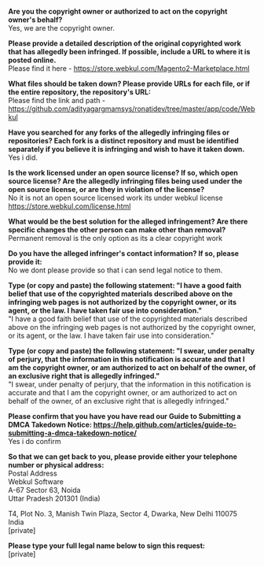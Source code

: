 **Are you the copyright owner or authorized to act on the copyright owner's behalf?**  
Yes, we are the copyright owner. 

**Please provide a detailed description of the original copyrighted work that has allegedly been infringed. If possible, include a URL to where it is posted online.**  
Please find it here - https://store.webkul.com/Magento2-Marketplace.html 
 
**What files should be taken down? Please provide URLs for each file, or if the entire repository, the repository's URL:**  
Please find the link and path - https://github.com/adityagargmamsys/ronatidev/tree/master/app/code/Webkul 

**Have you searched for any forks of the allegedly infringing files or repositories? Each fork is a distinct repository and must be identified separately if you believe it is infringing and wish to have it taken down.**  
Yes i did. 

**Is the work licensed under an open source license? If so, which open source license? Are the allegedly infringing files being used under the open source license, or are they in violation of the license?**  
No it is not an open source licensed work its under webkul license https://store.webkul.com/license.html 

**What would be the best solution for the alleged infringement? Are there specific changes the other person can make other than removal?**  
Permanent removal is the only option as its a clear copyright work 

**Do you have the alleged infringer's contact information? If so, please provide it:**  
No we dont please provide so that i can send legal notice to them. 

**Type (or copy and paste) the following statement: "I have a good faith belief that use of the copyrighted materials described above on the infringing web pages is not authorized by the copyright owner, or its agent, or the law. I have taken fair use into consideration."**  
"I have a good faith belief that use of the copyrighted materials described above on the infringing web pages is not authorized by the copyright owner, or its agent, or the law. I have taken fair use into consideration." 

**Type (or copy and paste) the following statement: "I swear, under penalty of perjury, that the information in this notification is accurate and that I am the copyright owner, or am authorized to act on behalf of the owner, of an exclusive right that is allegedly infringed."**  
"I swear, under penalty of perjury, that the information in this notification is accurate and that I am the copyright owner, or am authorized to act on behalf of the owner, of an exclusive right that is allegedly infringed." 

**Please confirm that you have you have read our Guide to Submitting a DMCA Takedown Notice: https://help.github.com/articles/guide-to-submitting-a-dmca-takedown-notice/**  
Yes i do confirm 

**So that we can get back to you, please provide either your telephone number or physical address:**  
Postal Address  
Webkul Software  
A-67 Sector 63, Noida  
Uttar Pradesh 201301 (India)  

T­4, Plot No. 3, Manish Twin Plaza, Sector 4, Dwarka, New Delhi ­110075  
India  
[private]  

**Please type your full legal name below to sign this request:**  
[private]
